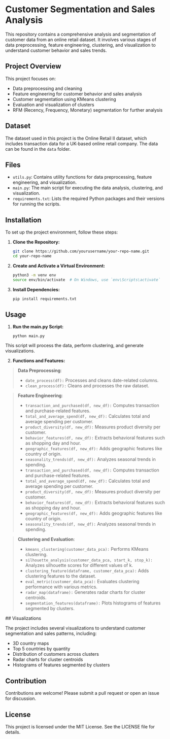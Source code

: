 # Customer Segmentation and Sales Analysis

This repository contains a comprehensive analysis and segmentation of customer data from an online retail dataset. It involves various stages of data preprocessing, feature engineering, clustering, and visualization to understand customer behavior and sales trends.

## Project Overview

This project focuses on:
- Data preprocessing and cleaning
- Feature engineering for customer behavior and sales analysis
- Customer segmentation using KMeans clustering
- Evaluation and visualization of clusters
- RFM (Recency, Frequency, Monetary) segmentation for further analysis

## Dataset

The dataset used in this project is the Online Retail II dataset, which includes transaction data for a UK-based online retail company. The data can be found in the `data` folder.

## Files

- `utils.py`: Contains utility functions for data preprocessing, feature engineering, and visualization.
- `main.py`: The main script for executing the data analysis, clustering, and visualization.
- `requirements.txt`: Lists the required Python packages and their versions for running the scripts.

## Installation

To set up the project environment, follow these steps:

1. **Clone the Repository:**

   ```bash
   git clone https://github.com/yourusername/your-repo-name.git
   cd your-repo-name


2. **Create and Activate a Virtual Environment:**

    ```bash
    python3 -m venv env
    source env/bin/activate  # On Windows, use `env\Scripts\activate`


3. **Install Dependencies:**

    ```bash
    pip install requirements.txt


## Usage

1. **Run the main.py Script:**

    ```
    python main.py

This script will process the data, perform clustering, and generate visualizations.

2. **Functions and Features:**

> **Data Preprocessing**:
> - `date_process(df):` Processes and cleans date-related columns.
> - `clean_process(df):` Cleans and processes the raw dataset.

> **Feature Engineering**:
> - `transaction_and_purchased(df, new_df):` Computes transaction and purchase-related features.
> - `total_and_average_spend(df, new_df):` Calculates total and average spending per customer.
> - `product_diversity(df, new_df):` Measures product diversity per customer.
> - `behavior_features(df, new_df):` Extracts behavioral features such as shopping day and hour.
> - `geographic_features(df, new_df):` Adds geographic features like country of origin.
> - `seasonality_trends(df, new_df):` Analyzes seasonal trends in spending.
> - `transaction_and_purchased(df, new_df):` Computes transaction and purchase-related features.
> - `total_and_average_spend(df, new_df):` Calculates total and average spending per customer.
> - `product_diversity(df, new_df):` Measures product diversity per customer.
> - `behavior_features(df, new_df):` Extracts behavioral features such as shopping day and hour.
> - `geographic_features(df, new_df):` Adds geographic features like country of origin.
> - `seasonality_trends(df, new_df):` Analyzes seasonal trends in spending.

> **Clustering and Evaluation**:
> - `kmeans_clustering(customer_data_pca):` Performs KMeans clustering.
> - `silhouette_analysis(customer_data_pca, start_k, stop_k):` Analyzes silhouette scores for different values of k.
> - `clustering_feature(dataframe, customer_data_pca):` Adds clustering features to the dataset.
> - `eval_metric(customer_data_pca):` Evaluates clustering performance with various metrics.
> - `radar_map(dataframe):` Generates radar charts for cluster centroids.
> - `segmentation_features(dataframe):` Plots histograms of features segmented by clusters.

## Visualizations

The project includes several visualizations to understand customer segmentation and sales patterns, including:

- 3D country maps
- Top 5 countries by quantity
- Distribution of customers across clusters
- Radar charts for cluster centroids
- Histograms of features segmented by clusters

## Contribution

Contributions are welcome! Please submit a pull request or open an issue for discussion.

## License

This project is licensed under the MIT License. See the LICENSE file for details.
